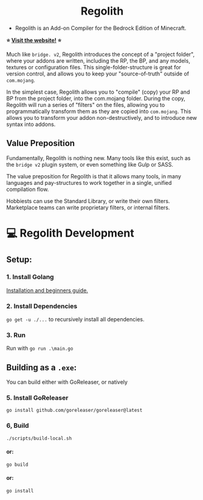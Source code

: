 <h1 align="center">Regolith</h1>


- Regolith is an Add-on Compiler for the Bedrock Edition of Minecraft.

**⭐ [Visit the website!](https://bedrock-oss.github.io/regolith/) ⭐**

Much like `bridge. v2`, Regolith introduces the concept of a "project folder", where your addons are written, including the RP, the BP, and any models, textures or configuration files. This single-folder-structure is great for version control, and allows you to keep  your "source-of-truth" outside of `com.mojang`.

In the simplest case, Regolith allows you to "compile" (copy) your RP and BP from the project folder, into the com.mojang folder. During the copy, Regolith will run a series of "filters" on the files, allowing you to programmatically transform them as they are copied into `com.mojang`. This allows you to transform your addon non-destructively, and to introduce new syntax into addons.

## Value Preposition 

Fundamentally, Regolith is nothing new. Many tools like this exist, such as the `bridge v2` plugin system, or even something like Gulp or SASS. 

The value preposition for Regolith is that it allows many tools, in many languages and pay-structures to work together in a single, unified compilation flow. 

Hobbiests can use the Standard Library, or write their own filters. Marketplace teams can write proprietary filters, or internal filters.


# 💻 Regolith Development

## Setup:

### 1. Install Golang

[Installation and beginners guide.](https://golang.org/doc/tutorial/getting-started)

### 2. Install Dependencies

`go get -u ./...` to recursively install all dependencies.

### 3. Run

Run with `go run .\main.go`

## Building as a `.exe`:

You can build either with GoReleaser, or natively

### 5. Install GoReleaser

`go install github.com/goreleaser/goreleaser@latest`

### 6, Build

`./scripts/build-local.sh`

#### or:

`go build`

#### or:

`go install`
